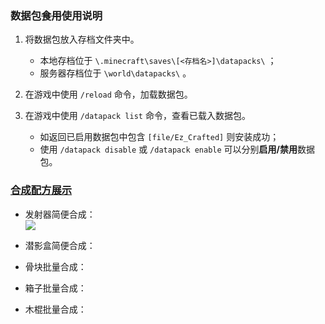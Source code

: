 ### 数据包~~食用~~使用说明  

1. 将数据包放入存档文件夹中。  

   - 本地存档位于 `\.minecraft\saves\[<存档名>]\datapacks\` ；  
   - 服务器存档位于 `\world\datapacks\` 。  

2. 在游戏中使用 `/reload` 命令，加载数据包。  

3. 在游戏中使用 `/datapack list` 命令，查看已载入数据包。  

   - 如返回已启用数据包中包含 `[file/Ez_Crafted]` 则安装成功；  
   - 使用 `/datapack disable` 或 `/datapack enable` 可以分别**启用/禁用**数据包。  

### [合成配方展示](docs.qq.com/doc/DZkh5QXNYblpnQXRu?)  
- 发射器简便合成：  
   ![](https://qqadapt.qpic.cn/txdocpic/0/68cc2cc223e7d570478abbebee868b8c/0?w=268&h=136)
- 潜影盒简便合成：  
   
- 骨块批量合成：  
   
- 箱子批量合成：  
   
- 木棍批量合成：  
   

